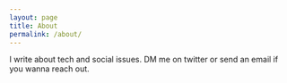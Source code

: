 ```yaml
---
layout: page
title: About
permalink: /about/
---
```


I write about tech and social issues. DM me on twitter or send an email if you wanna reach out.
